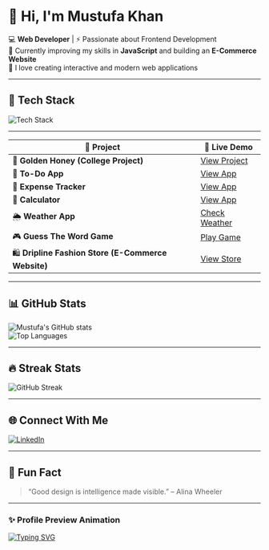 # 👋 Hi, I'm Mustufa Khan  

💻 **Web Developer** | ⚡ Passionate about Frontend Development  
🌱 Currently improving my skills in **JavaScript** and building an **E-Commerce Website**  
🚀 I love creating interactive and modern web applications  

---

## 🧰 Tech Stack  
<img src="https://skillicons.dev/icons?i=html,css,js,bootstrap,github,vscode" alt="Tech Stack" />

---

| 🧩 Project                                          | 🔗 Live Demo                                                          |
| --------------------------------------------------- | --------------------------------------------------------------------- |
| 🍯 **Golden Honey (College Project)**               | [View Project](https://golden-honey.netlify.app/)                     |
| 📝 **To-Do App**                                    | [View App](https://todo-app-26-9-2025.netlify.app/)                   |
| 💸 **Expense Tracker**                              | [View App](https://expense-tracker-application-27-09-25.netlify.app/) |
| 🧮 **Calculator**                                   | [View App](https://calculater-24-9-2025.netlify.app/)                 |
| 🌦️ **Weather App**                                 | [Check Weather](https://weather-app-23-10-2025.netlify.app/)          |
| 🎮 **Guess The Word Game**                          | [Play Game](https://guess-the-word-game-16-10-2025.netlify.app/)      |
| 🛍️ **Dripline Fashion Store (E-Commerce Website)** | [View Store](https://dripline-fashion-store-04-10-2025.netlify.app/)  |

---

## 📊 GitHub Stats  

![Mustufa's GitHub stats](https://github-readme-stats.vercel.app/api?username=M-Mustufa-Khan&show_icons=true&theme=tokyonight&hide_border=true&border_radius=10)  
![Top Languages](https://github-readme-stats.vercel.app/api/top-langs/?username=M-Mustufa-Khan&layout=compact&theme=tokyonight&hide_border=true&border_radius=10)

---

## 🔥 Streak Stats  
![GitHub Streak](https://streak-stats.demolab.com/?user=M-Mustufa-Khan&theme=tokyonight)

---

## 🌐 Connect With Me  
[![LinkedIn](https://img.shields.io/badge/LinkedIn-blue?logo=linkedin&logoColor=white)]([https://www.linkedin.com](https://www.linkedin.com/in/mustufa-khan-87346b333/))  

---

## 💬 Fun Fact  
> “Good design is intelligence made visible.” – Alina Wheeler  

---

### ✨ Profile Preview Animation  
[![Typing SVG](https://readme-typing-svg.herokuapp.com?size=24&color=FFD700&lines=Frontend+Web+Developer;JavaScript+Learner;Building+Creative+Projects)](https://git.io/typing-svg)


